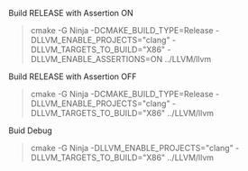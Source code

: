 Build RELEASE with Assertion ON
> cmake -G Ninja -DCMAKE_BUILD_TYPE=Release -DLLVM_ENABLE_PROJECTS="clang" -DLLVM_TARGETS_TO_BUILD="X86" -DLLVM_ENABLE_ASSERTIONS=ON ../LLVM/llvm

Build RELEASE with Assertion OFF
> cmake -G Ninja -DCMAKE_BUILD_TYPE=Release -DLLVM_ENABLE_PROJECTS="clang" -DLLVM_TARGETS_TO_BUILD="X86" ../LLVM/llvm

Buid Debug
> cmake -G Ninja -DLLVM_ENABLE_PROJECTS="clang" -DLLVM_TARGETS_TO_BUILD="X86" ../LLVM/llvm
